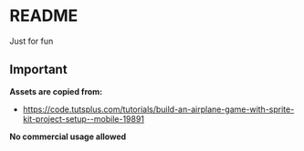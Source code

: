 # README

Just for fun







## Important

**Assets are copied from:**

- https://code.tutsplus.com/tutorials/build-an-airplane-game-with-sprite-kit-project-setup--mobile-19891



**No commercial usage allowed**